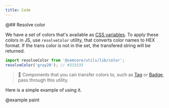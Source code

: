 ```yaml
---
title: Code
---
```


@## Resolve color

We have a set of colors that's available as [CSS variables](https://github.com/semrush/intergalactic/-/blob/master/semcore/utils/style/var.css). To apply these colors in JS, use `resolveColor` utility, that converts color names to HEX format. If the trans color is not in the set, the transfered string will be returned.

```js
import resolveColor from '@semcore/utils/lib/color';
resolveColor('gray20'); // #333333
```

> 🦄 Components that you can transfer colors to, such as [Tag](/components/tag/) or [Badge](/components/badge/), pass through this utility.

Here is a simple example of using it.

@example paint
